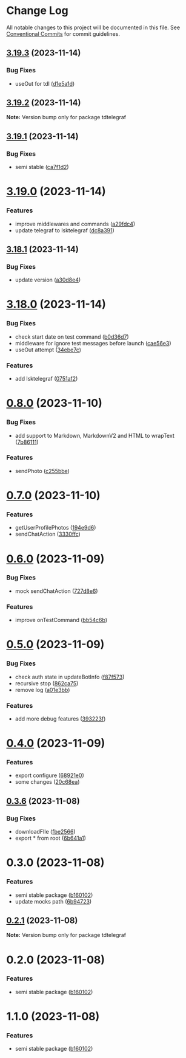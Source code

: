# Change Log

All notable changes to this project will be documented in this file.
See [Conventional Commits](https://conventionalcommits.org) for commit guidelines.

## [3.19.3](https://github.com/TdTelegraf/tdtelegraf/compare/v3.19.2...v3.19.3) (2023-11-14)


### Bug Fixes

* useOut for tdl ([d1e5a1d](https://github.com/TdTelegraf/tdtelegraf/commit/d1e5a1dd65709ff1f060c8197a9f1cd3bc210957))





## [3.19.2](https://github.com/TdTelegraf/tdtelegraf/compare/v3.19.1...v3.19.2) (2023-11-14)

**Note:** Version bump only for package tdtelegraf





## [3.19.1](https://github.com/TdTelegraf/tdtelegraf/compare/v3.19.0...v3.19.1) (2023-11-14)


### Bug Fixes

* semi stable ([ca7f1d2](https://github.com/TdTelegraf/tdtelegraf/commit/ca7f1d2c94e648456d102a7c74a845eba2a21e1e))





# [3.19.0](https://github.com/TdTelegraf/tdtelegraf/compare/v3.18.1...v3.19.0) (2023-11-14)


### Features

* improve middlewares and commands ([a29fdc4](https://github.com/TdTelegraf/tdtelegraf/commit/a29fdc4ac24e32698d58281242d19943c9ae0e23))
* update telegraf to lsktelegraf ([dc8a391](https://github.com/TdTelegraf/tdtelegraf/commit/dc8a391e424eebc73a6aa6a9989e8788bd2566b8))





## [3.18.1](https://github.com/TdTelegraf/tdtelegraf/compare/v3.18.0...v3.18.1) (2023-11-14)


### Bug Fixes

* update version ([a30d8e4](https://github.com/TdTelegraf/tdtelegraf/commit/a30d8e4e068478e4d1a1cfedaf2e307527988890))





# [3.18.0](https://github.com/TdTelegraf/tdtelegraf/compare/v0.8.0...v3.18.0) (2023-11-14)


### Bug Fixes

* check start date on test command ([b0d36d7](https://github.com/TdTelegraf/tdtelegraf/commit/b0d36d7fd3fe315b551195dce94997a753a1452a))
* middleware for ignore test messages before launch ([cae56e3](https://github.com/TdTelegraf/tdtelegraf/commit/cae56e3958f343e0b404cfd74e47c97f1439cbc6))
* useOut attempt ([34ebe7c](https://github.com/TdTelegraf/tdtelegraf/commit/34ebe7ca0e253b548405a00c4dc9023b38e2a9f3))


### Features

* add lsktelegraf ([0751af2](https://github.com/TdTelegraf/tdtelegraf/commit/0751af23cbdbaf30a34d80beee2ae9429c117c45))





# [0.8.0](https://github.com/TdTelegraf/tdtelegraf/compare/v0.7.0...v0.8.0) (2023-11-10)


### Bug Fixes

* add support to Markdown, MarkdownV2 and HTML to wrapText ([7b86111](https://github.com/TdTelegraf/tdtelegraf/commit/7b86111248dcd76b33c06a85a58ee3a419bfd73d))


### Features

* sendPhoto ([c255bbe](https://github.com/TdTelegraf/tdtelegraf/commit/c255bbe3720c9a0f9495a8f19b8e2d5620553746))





# [0.7.0](https://github.com/TdTelegraf/tdtelegraf/compare/v0.6.0...v0.7.0) (2023-11-10)


### Features

* getUserProfilePhotos ([194e9d6](https://github.com/TdTelegraf/tdtelegraf/commit/194e9d60cdb0540e11c1e62b91bee8cf93c389b2))
* sendChatAction ([3330ffc](https://github.com/TdTelegraf/tdtelegraf/commit/3330ffc34faa75fca238246032811297f4aa92a5))





# [0.6.0](https://github.com/TdTelegraf/tdtelegraf/compare/v0.5.0...v0.6.0) (2023-11-09)


### Bug Fixes

* mock sendChatAction ([727d8e6](https://github.com/TdTelegraf/tdtelegraf/commit/727d8e650b40f6fb6efbb67c94e53386fb25b131))


### Features

* improve onTestCommand ([bb54c6b](https://github.com/TdTelegraf/tdtelegraf/commit/bb54c6b4aa23bfaa84b1acc0c929e9534ecbafcc))





# [0.5.0](https://github.com/TdTelegraf/tdtelegraf/compare/v0.4.0...v0.5.0) (2023-11-09)


### Bug Fixes

* check auth state in updateBotInfo ([f87f573](https://github.com/TdTelegraf/tdtelegraf/commit/f87f573ddb8f969cb8bdfc4a3a454bf0a3c2554f))
* recursive stop ([862ca75](https://github.com/TdTelegraf/tdtelegraf/commit/862ca755d5d23f6fbaa8f960e8d25f50469aa17e))
* remove log ([a01e3bb](https://github.com/TdTelegraf/tdtelegraf/commit/a01e3bba7b9a0caa8cdd93a167c714c78b1fd0be))


### Features

* add more debug features ([393223f](https://github.com/TdTelegraf/tdtelegraf/commit/393223f4e3672e9788439c35e68347238e951d16))





# [0.4.0](https://github.com/TdTelegraf/tdtelegraf/compare/v0.3.6...v0.4.0) (2023-11-09)


### Features

* export configure ([68921e0](https://github.com/TdTelegraf/tdtelegraf/commit/68921e060f5bea19c8ab7b3eefda1b2633dc8b44))
* some changes ([20c68ea](https://github.com/TdTelegraf/tdtelegraf/commit/20c68ea1c15aafaa0854a41c26a12b17e79789fe))





## [0.3.6](https://github.com/TdTelegraf/tdtelegraf/compare/v0.3.0...v0.3.6) (2023-11-08)


### Bug Fixes

* downloadFIle ([fbe2566](https://github.com/TdTelegraf/tdtelegraf/commit/fbe2566c08cb52419829a9281c138991f6975363))
* export * from root ([6b641a1](https://github.com/TdTelegraf/tdtelegraf/commit/6b641a1aa573c4a91d42e6a66b0901c49ceae433))





# 0.3.0 (2023-11-08)


### Features

* semi stable package ([b160102](https://github.com/TdTelegraf/tdtelegraf/commit/b160102ca3a0d53dd7510d30b92452cd049afe44))
* update mocks path ([6b94723](https://github.com/TdTelegraf/tdtelegraf/commit/6b94723efdc650f71c668a3c9d076251b0c068f3))





## [0.2.1](https://github.com/TdTelegraf/tdtelegraf/compare/v0.2.0...v0.2.1) (2023-11-08)

**Note:** Version bump only for package tdtelegraf





# 0.2.0 (2023-11-08)


### Features

* semi stable package ([b160102](https://github.com/TdTelegraf/tdtelegraf/commit/b160102ca3a0d53dd7510d30b92452cd049afe44))





# 1.1.0 (2023-11-08)


### Features

* semi stable package ([b160102](https://github.com/TdTelegraf/tdtelegraf/commit/b160102ca3a0d53dd7510d30b92452cd049afe44))
